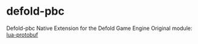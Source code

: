 # defold-pbc
Defold-pbc Native Extension for the Defold Game Engine
Original module: [lua-protobuf](https://github.com/starwing/lua-protobuf)
